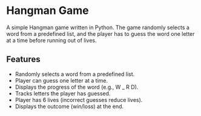 # Hangman Game

A simple Hangman game written in Python. 
The game randomly selects a word from a predefined list, and the player has to guess the word one letter at a time before running out of lives.

## Features

- Randomly selects a word from a predefined list.
- Player can guess one letter at a time.
- Displays the progress of the word (e.g., W _ R D).
- Tracks letters the player has guessed.
- Player has 6 lives (incorrect guesses reduce lives).
- Displays the outcome (win/loss) at the end.
